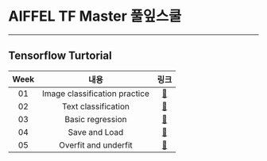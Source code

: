 # AIFFEL TF Master 풀잎스쿨   
---
## Tensorflow Turtorial   
| Week | 내용 | 링크 |   
|:--:|:--:|:--:|   
| 01 | Image classification practice |[🌳](https://github.com/YOOHYOJEONG/AIFFEL_TFMaster/blob/master/tf01_image_classification_practice.ipynb)|   
| 02 | Text classification |[🌳](https://github.com/YOOHYOJEONG/AIFFEL_TFMaster/blob/master/tf02_text_classification.ipynb)|   
| 03 | Basic regression |[🌳](https://github.com/YOOHYOJEONG/AIFFEL_TFMaster/blob/master/tf03_basic_regression.ipynb)|   
| 04 | Save and Load |[🌳](https://github.com/YOOHYOJEONG/AIFFEL_TFMaster/blob/master/tf04_save_and_load.ipynb)|   
| 05 | Overfit and underfit |[🌳](https://github.com/YOOHYOJEONG/AIFFEL_TFMaster/blob/master/tf05_Overfit_and_underfit.ipynb)| 